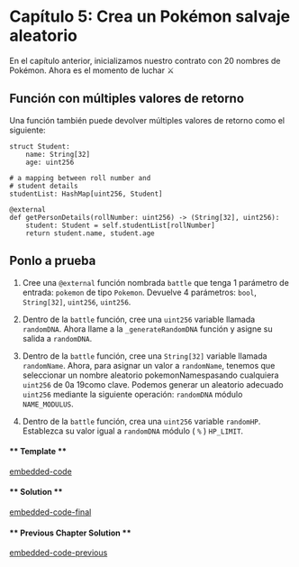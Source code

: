 <!-- Add translation for the following page: https://vyper.fun/#/2/random_wild_pokemon
Do NOT change the code below. The below code runs the code editor -->

# Capítulo 5: Crea un Pokémon salvaje aleatorio

En el capítulo anterior, inicializamos nuestro contrato con 20 nombres de Pokémon. Ahora es el momento de luchar ⚔️

## Función con múltiples valores de retorno

Una función también puede devolver múltiples valores de retorno como el siguiente:

```vyper
struct Student:
    name: String[32]
    age: uint256

# a mapping between roll number and
# student details
studentList: HashMap[uint256, Student]

@external
def getPersonDetails(rollNumber: uint256) -> (String[32], uint256):
    student: Student = self.studentList[rollNumber]
    return student.name, student.age
```

## Ponlo a prueba

1. Cree una `@external` función nombrada `battle` que tenga 1 parámetro de entrada: `pokemon` de tipo `Pokemon`. Devuelve 4 parámetros: `bool`, `String[32]`, `uint256`, `uint256`.

2. Dentro de la `battle` función, cree una `uint256` variable llamada `randomDNA`. Ahora llame a la `_generateRandomDNA` función y asigne su salida a `randomDNA`.

3. Dentro de la `battle` función, cree una `String[32]` variable llamada `randomName`. Ahora, para asignar un valor a `randomName`, tenemos que seleccionar un nombre aleatorio pokemonNamespasando cualquiera `uint256` de 0a 19como clave. Podemos generar un aleatorio adecuado `uint256` mediante la siguiente operación: `randomDNA` módulo `NAME_MODULUS`.

4. Dentro de la `battle` función, crea una `uint256` variable `randomHP`. Establezca su valor igual a `randomDNA` módulo ( `%` ) `HP_LIMIT`.

<!-- tabs:start -->

#### ** Template **

[embedded-code](../assets/2/2.5-template-code.vy ':include :type=code embed-template')

#### ** Solution **

[embedded-code-final](../assets/2/2.5-finished-code.vy ':include :type=code embed-final')

#### ** Previous Chapter Solution **

[embedded-code-previous](../assets/2/2.4-finished-code.vy ':include :type=code embed-previous')

<!-- tabs:end -->
